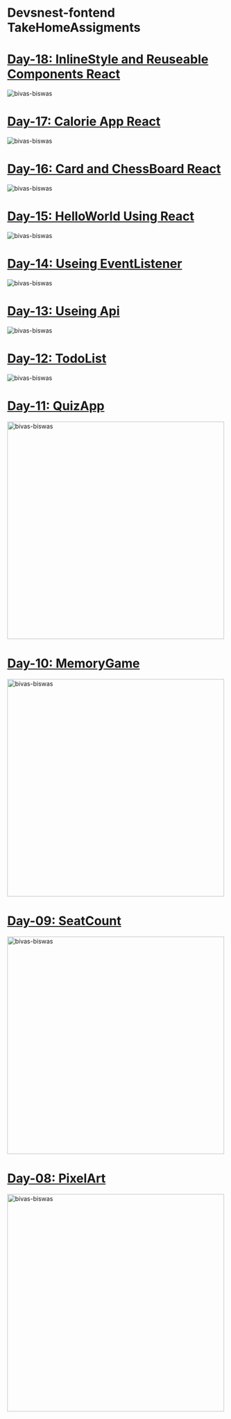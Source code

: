 # Devsnest-fontend TakeHomeAssigments
<a href="https://bivas-biswas.github.io/Devsnest-fontend-Course/day-18/day18.html" target="_blank"><h1>Day-18: InlineStyle and Reuseable Components React</h1></a>
<img src="https://bivas-biswas.github.io/Devsnest-fontend-Course/screenshot/day18.jpg" alt="bivas-biswas"/>

<a href="https://bivas-biswas.github.io/Devsnest-fontend-Course/day-17/day17.html" target="_blank"><h1>Day-17: Calorie App React</h1></a>
<img src="https://bivas-biswas.github.io/Devsnest-fontend-Course/screenshot/day17.png" alt="bivas-biswas"/>

<a href="https://bivas-biswas.github.io/Devsnest-fontend-Course/day-16/day16.html" target="_blank"><h1>Day-16: Card and ChessBoard React</h1></a>
<img src="https://bivas-biswas.github.io/Devsnest-fontend-Course/screenshot/day16.png" alt="bivas-biswas"/>

<a href="https://bivas-biswas.github.io/Devsnest-fontend-Course/day-15/day15.html" target="_blank"><h1>Day-15: HelloWorld Using React</h1></a>
<img src="https://bivas-biswas.github.io/Devsnest-fontend-Course/screenshot/day15.png" alt="bivas-biswas"/>

<a href="https://bivas-biswas.github.io/Devsnest-fontend-Course/day-14/day14.html" target="_blank"><h1>Day-14: Useing EventListener</h1></a>
<img src="https://bivas-biswas.github.io/Devsnest-fontend-Course/screenshot/day14.png" alt="bivas-biswas"/>

<a href="https://bivas-biswas.github.io/Devsnest-fontend-Course/day-13/day13.html" target="_blank"><h1>Day-13: Useing Api</h1></a>
<img src="https://bivas-biswas.github.io/Devsnest-fontend-Course/screenshot/day13.png" alt="bivas-biswas"/>

<a href="https://bivas-biswas.github.io/Devsnest-fontend-Course/day-12/day12.html" target="_blank"><h1>Day-12: TodoList</h1></a>
<img src="https://bivas-biswas.github.io/Devsnest-fontend-Course/screenshot/day12.jpg" alt="bivas-biswas"/>

<a href="https://bivas-biswas.github.io/Devsnest-fontend-Course/day-11/day11.html" target="_blank"><h1>Day-11: QuizApp</h1></a>
<img src="https://bivas-biswas.github.io/Devsnest-fontend-Course/screenshot/day11.jpg" alt="bivas-biswas" width='500' height='500'/>

<a href="https://bivas-biswas.github.io/Devsnest-fontend-Course/day-10/day10.html" target="_blank"><h1>Day-10: MemoryGame</h1></a>
<img src="https://bivas-biswas.github.io/Devsnest-fontend-Course/screenshot/day10.jpg" alt="bivas-biswas" width='500' height='500'/>

<a href="https://bivas-biswas.github.io/Devsnest-fontend-Course/day-09/day9.html" target="_blank"><h1>Day-09: SeatCount</h1></a>
<img src="https://bivas-biswas.github.io/Devsnest-fontend-Course/screenshot/day09.jpg" alt="bivas-biswas" width='500' height='500'/>

<a href="https://bivas-biswas.github.io/Devsnest-fontend-Course/day-08/day8.html" target="_blank"><h1>Day-08: PixelArt</h1></a>
<img src="https://bivas-biswas.github.io/Devsnest-fontend-Course/screenshot/day08.jpg" alt="bivas-biswas" width='500' height='500'/>
